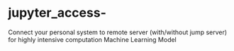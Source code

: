 # jupyter_access-
Connect your personal system to remote server (with/without jump server) for highly intensive computation Machine Learning Model 
